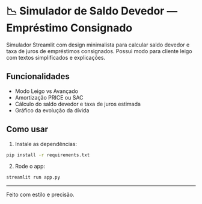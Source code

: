 
# 📉 Simulador de Saldo Devedor — Empréstimo Consignado

Simulador Streamlit com design minimalista para calcular saldo devedor e taxa de juros de empréstimos consignados. Possui modo para cliente leigo com textos simplificados e explicações.

## Funcionalidades
- Modo Leigo vs Avançado
- Amortização PRICE ou SAC
- Cálculo do saldo devedor e taxa de juros estimada
- Gráfico da evolução da dívida

## Como usar
1. Instale as dependências:
```bash
pip install -r requirements.txt
```
2. Rode o app:
```bash
streamlit run app.py
```

---

Feito com estilo e precisão.

